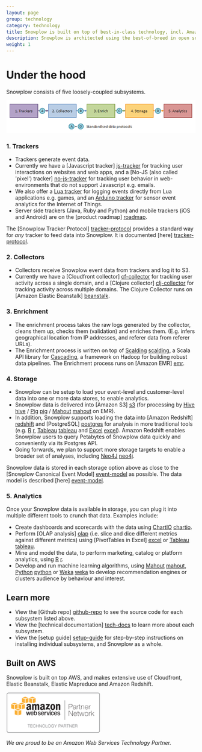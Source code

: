 ```yaml
---
layout: page
group: technology
category: technology
title: Snowplow is built on top of best-in-class technology, incl. Amazon Kinesis, Scalding, Cascading, Hadoop, EMR and Amazon Redshift
description: Snowplow is architected using the best-of-breed in open source and cloud technology, to deliver a highly scalable, robust, cost effective event analytics platform. Our technology stack leverages Amazon Kinesis, Scalding, Cascading, Hadoop, EMR and Amazon Redshift
weight: 1
---
```



# Under the hood

Snowplow consists of five loosely-coupled subsystems.

![architecture][architecture]

### 1. Trackers

* Trackers generate event data.
* Currently we have a [Javascript tracker] [js-tracker] for tracking user interactions on websites and web apps, and a [No-JS (also called 'pixel') tracker] [no-js-tracker] for tracking user behavior in web-environments that do not support Javascript e.g. emails. 
* We also offer a [Lua tracker][lua-tracker] for logging events directly from Lua applications e.g. games, and an [Arduino tracker][arduino-tracker] for sensor event analytics for the Internet of Things.
* Server side trackers (Java, Ruby and Python) and mobile trackers (iOS and Android) are on the [product roadmap] [roadmap].

The [Snowplow Tracker Protocol] [tracker-protocol] provides a standard way for *any* tracker to feed data into Snowplow. It is documented [here] [tracker-protocol].

### 2. Collectors

* Collectors receive Snowplow event data from trackers and log it to S3.
* Currently we have a [Cloudfront collector] [cf-collector] for tracking user activity across a single domain, and a [Clojure collector] [clj-collector] for tracking activity across multiple domains. The Clojure Collector runs on [Amazon Elastic Beanstalk] [beanstalk].

### 3. Enrichment

* The enrichment process takes the raw logs generated by the collector, cleans them up, checks them (validation) and enriches them. (E.g. infers geographical location from IP addresses, and referer data from referer URLs).
* The Enrichment process is written on top of [Scalding] [scalding], a Scala API library for [Cascading][cascading], a framework on Hadoop for building robust data pipelines. The Enrichment process runs on [Amazon EMR] [emr].

### 4. Storage

* Snowplow can be setup to load your event-level and customer-level data into one or more data stores, to enable analytics.
* Snowplow data is delivered into [Amazon S3] [s3] (for processing by [Hive] [hive] / [Pig] [pig] / [Mahout] [mahout] on EMR). 
* In addition, Snowplow supports loading the data into [Amazon Redshift] [redshift] and [PostgreSQL] [postgres] for analysis in more traditional tools (e.g. [R] [r], [Tableau] [tableau] and [Excel] [excel]). Amazon Redshift enables Snowplow users to query Petabytes of Snowplow data quickly and conveniently via its Postgres API.
* Going forwards, we plan to support more storage targets to enable a broader set of analyses, including [Neo4J] [neo4j].

Snowplow data is stored in each storage option above as close to the [Snowplow Canonical Event Model] [event-model] as possible. The data model is described [here] [event-model].

### 5. Analytics

Once your Snowplow data is available in storage, you can plug it into multiple different tools to crunch that data. Examples include:

* Create dashboards and scorecards with the data using [ChartIO] [chartio].
* Perform [OLAP analysis] [olap] (i.e. slice and dice different metrics against different metrics) using [PivotTables in Excel] [excel] or [Tableau] [tableau].
* Mine and model the data, to perform marketing, catalog or platform analytics, using [R] [r].
* Develop and run machine learning algorithms, using [Mahout] [mahout], [Python] [python] or [Weka] [weka] to develop recommendation engines or clusters audience by behaviour and interest.

## Learn more

* View the [Github repo] [github-repo] to see the source code for each subsystem listed above.
* View the [technical documentation] [tech-docs] to learn more about each subsystem.
* View the [setup guide] [setup-guide] for step-by-step instructions on installing individual subsystems, and Snowplow as a whole.

## Built on AWS

Snowplow is built on top AWS, and makes extensive use of Cloudfront, Elastic Beanstalk, Elastic Mapreduce and Amazon Redshift.

<img src="/assets/img/APN_Standard_Technology_Partner.png" title="Amazon Web Services Technology Partner" width="250" />

*We are proud to be an Amazon Web Services Technology Partner.*


[js-tracker]: https://github.com/snowplow/snowplow/tree/master/1-trackers/javascript-tracker
[no-js-tracker]: https://github.com/snowplow/snowplow/tree/master/1-trackers/no-js-tracker
[cf-collector]: https://github.com/snowplow/snowplow/tree/master/2-collectors/cloudfront-collector
[clj-collector]: https://github.com/snowplow/snowplow/tree/master/2-collectors/clojure-collector

[scalding]: https://github.com/twitter/scalding
[cascading]: http://www.cascading.org/
[chartio]: https://github.com/snowplow/snowplow/wiki/Setting-up-ChartIO-to-visualize-Snowplow-data
[tableau]: https://github.com/snowplow/snowplow/wiki/Setting-up-Tableau-to-analyze-your-Snowplow-data
[excel]: https://github.com/snowplow/snowplow/wiki/Setting-up-Excel-to-analyze-Snowplow-data
[r]: https://github.com/snowplow/snowplow/wiki/Setting-up-R-to-perform-more-sophisticated-analysis-on-your-Snowplow-data
[weka]: http://weka.pentaho.com/
[mahout]: http://mahout.apache.org/
[python]: http://scikit-learn.org/stable/
[hive]: http://hive.apache.org/
[pig]: http://pig.apache.org/
[redshift]: http://aws.amazon.com/redshift/
[ice]: http://www.infobright.org/
[s3]: http://aws.amazon.com/s3/
[redshift]: http://aws.amazon.com/redshift/

[github-repo]: http://github.com/snowplow/snowplow
[snowplow-wiki]: http://github.com/snowplow/snowplow/wiki
[setup-guide]: https://github.com/snowplow/snowplow/wiki/Setting-up-Snowplow
[tech-docs]: https://github.com/snowplow/snowplow/wiki/Snowplow%20technical%20documentation
[architecture]: /assets/img/technical-architecture.png
[lua-tracker]: https://github.com/snowplow/snowplow-lua-tracker
[arduino-tracker]: https://github.com/snowplow/snowplow-arduino-tracker
[olap]: /analytics/tools-and-techniques/converting-snowplow-data-into-a-format-suitable-for-olap.html
[roadmap]: https://github.com/snowplow/snowplow/wiki/Product-roadmap

[tracker-protocol]: https://github.com/snowplow/snowplow/wiki/snowplow-tracker-protocol
[event-model]: https://github.com/snowplow/snowplow/wiki/canonical-event-model
[beanstalk]: http://aws.amazon.com/elasticbeanstalk/
[emr]: http://aws.amazon.com/elasticmapreduce/
[postgres]: http://www.postgresql.org/
[neo4j]: http://www.neo4j.org/